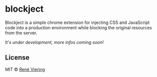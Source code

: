 # blockject

Blockject is a simple chrome extension for injecting CSS and JavaScript code into a production environment while blocking the original resources from the server. 

*It's under development, more infos coming soon!*

## License

MIT © [René Viering](http://twitter.com/rvrng)
